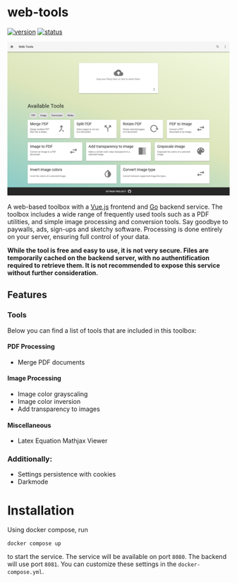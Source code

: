 # web-tools

[![version](https://img.shields.io/badge/version-0.1.0-red.svg)](https://semver.org) [![status](https://img.shields.io/badge/status-development-red.svg)](https://semver.org)

![alt text](https://github.com/PhilipJonasFranz/web-tools/blob/main/ressources/web-tools-screenshot.png?raw=true)

A web-based toolbox with a [Vue.js](https://vuejs.org/) frontend and [Go](https://go.dev/) backend service. The toolbox includes a wide range of frequently used tools such as a PDF utilities, and simple image processing and conversion tools. Say goodbye to paywalls, ads, sign-ups and sketchy software. Processing is done entirely on your server, ensuring full control of your data. 

**While the tool is free and easy to use, it is not very secure. Files are temporarily cached on the backend server, with no authentification required to retrieve them. It is not recommended to expose this service without further consideration.**

## Features

### Tools

Below you can find a list of tools that are included in this toolbox:

#### PDF Processing

- Merge PDF documents

#### Image Processing

- Image color grayscaling
- Image color inversion
- Add transparency to images

#### Miscellaneous

- Latex Equation Mathjax Viewer

### Additionally:

- Settings persistence with cookies
- Darkmode

# Installation

Using docker compose, run

```
docker compose up
```

to start the service. The service will be available on port `8080`. The backend will use port `8081`. You can customize these settings in the `docker-compose.yml`.
